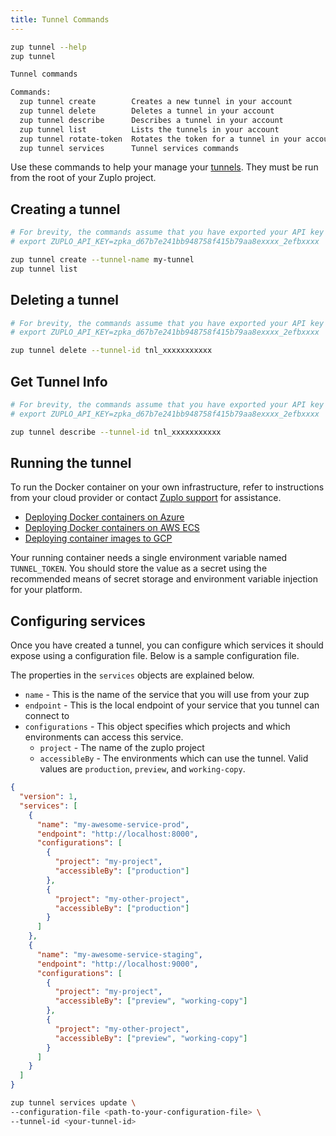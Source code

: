 ```yaml
---
title: Tunnel Commands
---
```


```bash
zup tunnel --help
zup tunnel

Tunnel commands

Commands:
  zup tunnel create        Creates a new tunnel in your account
  zup tunnel delete        Deletes a tunnel in your account
  zup tunnel describe      Describes a tunnel in your account
  zup tunnel list          Lists the tunnels in your account
  zup tunnel rotate-token  Rotates the token for a tunnel in your account
  zup tunnel services      Tunnel services commands
```

Use these commands to help your manage your
[tunnels](../articles/secure-tunnel.md). They must be run from the root of your
Zuplo project.

## Creating a tunnel

```bash
# For brevity, the commands assume that you have exported your API key as an environment variable,
# export ZUPLO_API_KEY=zpka_d67b7e241bb948758f415b79aa8exxxx_2efbxxxx

zup tunnel create --tunnel-name my-tunnel
zup tunnel list
```

## Deleting a tunnel

```bash
# For brevity, the commands assume that you have exported your API key as an environment variable,
# export ZUPLO_API_KEY=zpka_d67b7e241bb948758f415b79aa8exxxx_2efbxxxx

zup tunnel delete --tunnel-id tnl_xxxxxxxxxxx
```

## Get Tunnel Info

```bash
# For brevity, the commands assume that you have exported your API key as an environment variable,
# export ZUPLO_API_KEY=zpka_d67b7e241bb948758f415b79aa8exxxx_2efbxxxx

zup tunnel describe --tunnel-id tnl_xxxxxxxxxxx
```

## Running the tunnel

To run the Docker container on your own infrastructure, refer to instructions
from your cloud provider or contact [Zuplo support](mailto:support@zuplo.com)
for assistance.

- [Deploying Docker containers on Azure](https://docs.microsoft.com/en-us/learn/modules/run-docker-with-azure-container-instances/)
- [Deploying Docker containers on AWS ECS](https://docs.aws.amazon.com/AmazonECS/latest/userguide/getting-started.html)
- [Deploying container images to GCP](https://cloud.google.com/compute/docs/containers/deploying-containers)

Your running container needs a single environment variable named `TUNNEL_TOKEN`.
You should store the value as a secret using the recommended means of secret
storage and environment variable injection for your platform.

## Configuring services

Once you have created a tunnel, you can configure which services it should
expose using a configuration file. Below is a sample configuration file.

The properties in the `services` objects are explained below.

- `name` - This is the name of the service that you will use from your zup
- `endpoint` - This is the local endpoint of your service that you tunnel can
  connect to
- `configurations` - This object specifies which projects and which environments
  can access this service.
  - `project` - The name of the zuplo project
  - `accessibleBy` - The environments which can use the tunnel. Valid values are
    `production`, `preview`, and `working-copy`.

```json title="tunnel-config.json"
{
  "version": 1,
  "services": [
    {
      "name": "my-awesome-service-prod",
      "endpoint": "http://localhost:8000",
      "configurations": [
        {
          "project": "my-project",
          "accessibleBy": ["production"]
        },
        {
          "project": "my-other-project",
          "accessibleBy": ["production"]
        }
      ]
    },
    {
      "name": "my-awesome-service-staging",
      "endpoint": "http://localhost:9000",
      "configurations": [
        {
          "project": "my-project",
          "accessibleBy": ["preview", "working-copy"]
        },
        {
          "project": "my-other-project",
          "accessibleBy": ["preview", "working-copy"]
        }
      ]
    }
  ]
}
```

```bash
zup tunnel services update \
--configuration-file <path-to-your-configuration-file> \
--tunnel-id <your-tunnel-id>
```
